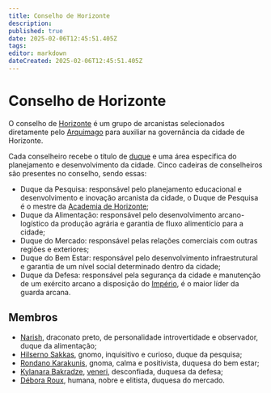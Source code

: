 ```yaml
---
title: Conselho de Horizonte
description: 
published: true
date: 2025-02-06T12:45:51.405Z
tags: 
editor: markdown
dateCreated: 2025-02-06T12:45:51.405Z
---
```


# Conselho de Horizonte
O conselho de [Horizonte](/lugares/plano-material/drafeon/sul-de-drafeon/horizonte) é um grupo de arcanistas selecionados diretamente pelo [Arquimago](/rankings-e-titulos/imperio-dragao/arquimago) para auxiliar na governância da cidade de Horizonte.

Cada conselheiro recebe o título de [duque](/rankings-e-titulos/imperio-dragao/duque) e uma área especifica do planejamento e desenvolvimento da cidade. Cinco cadeiras de conselheiros são presentes no conselho, sendo essas:

- Duque da Pesquisa: responsável pelo planejamento educacional e desenvolvimento e inovação arcanista da cidade, o Duque de Pesquisa é o mestre da [Academia de Horizonte](/lugares/plano-material/drafeon/sul-de-drafeon/horizonte);
- Duque da Alimentação: responsável pelo desenvolvimento arcano-logístico da produção agrária e garantia de fluxo alimentício para a cidade;
- Duque do Mercado: responsável pelas relações comerciais com outras regiões e exteriores;
- Duque do Bem Estar: responsável pelo desenvolvimento infraestrutural e garantia de um nível social determinado dentro da cidade;
- Duque da Defesa: responsável pela segurança da cidade e manutenção de um exército arcano a disposição do [Império](/faccoes/nacoes/imperio-dragao), é o maior líder da guarda arcana.

## Membros
- [Narish](/individuos/narish-han), draconato preto, de personalidade introvertidade e observador, duque da alimentação;
- [Hilserno Sakkas](/individuos/hilserno-sakkas), gnomo, inquisitivo e curioso, duque da pesquisa;
- [Rondano Karakunis](/individuos/rondano-karakunis), gnoma, calma e positivista, duquesa do bem estar;
- [Kylanara Bakradze](/individuos/kylanara-bakradze), [veneri](/fauna-e-flora/especies-inteligentes/elfo-veneri), desconfiada, duquesa da defesa;
- [Débora Roux](/individuos/debora-roux), humana, nobre e elitista, duquesa do mercado.